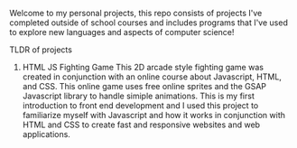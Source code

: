 Welcome to my personal projects, this repo consists of projects I've completed outside of school courses and includes programs that I've used to explore new 
languages and aspects of computer science!


TLDR of projects

1) HTML JS Fighting Game
  This 2D arcade style fighting game was created in conjunction with an online course about Javascript, HTML, and CSS. This online game uses free 
  online sprites and the GSAP Javascript library to handle simiple animations. This is my first introduction to front end development and I 
  used this project to familiarize myself with Javascript and how it works in conjunction with HTML and CSS to create fast and responsive websites and web applications.
